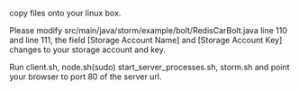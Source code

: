 copy files onto your linux box.

Please modify src/main/java/storm/example/bolt/RedisCarBolt.java line 110 and line 111, the field [Storage Account Name] and [Storage Account Key] changes to your storage account and key.

Run client.sh, node.sh(sudo) start_server_processes.sh, storm.sh  and point your browser to port 80 of the server url. 

